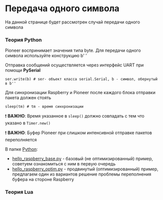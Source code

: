 # Передача одного символа

На данной странице будет рассмотрен случай передачи одного символа

### Теория Python

Pioneer воспринимает значения типа byte. Для передачи одного символа используйте конструкцию b' '

Отправка сообщений осуществляется через интерфейс UART при помощи __PySerial__

```
ser.write(b) # ser- объект класса serial.Serial, b - символ, обернутый в b'' 
```

Для синхронизации Raspberry и Pioneer после каждого блока отправки пакета должен стоять

```
sleep(tm) # tm - время синхронизации
```
 :heavy_exclamation_mark: __ВАЖНО__: Время указанное в ```sleep()``` должно совпадать с тем что указано в ```Timer.new()```

:heavy_exclamation_mark: __ВАЖНО__: Буфер Pioneer при слишком интенсивной отправке пакетов переполняется

В папке [Python](https://github.com/IlyaDanilenko/pioneer-raspuart/tree/master/onechar/Python):
* [hello_raspberry_base.py](https://github.com/IlyaDanilenko/pioneer-raspuart/blob/master/onechar/Python/hello_raspberry_base.py) - базовый (не оптимизированный) пример, советуем ознакомиться с ним в первую очередь
* [hello_raspberry_optim.py](https://github.com/IlyaDanilenko/pioneer-raspuart/blob/master/onechar/Python/hello_raspberry_optim.py) - продвинутый (оптимизированный) пример, предлагаем один из вариантов решение проблемы переполнения буфера на стороне Raspberry

### Теория Lua
